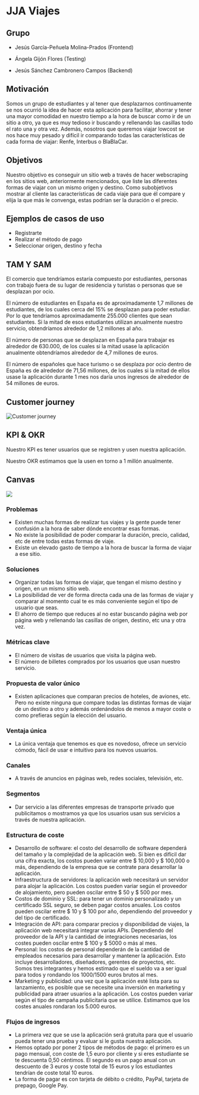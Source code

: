 # JJA Viajes

## Grupo

* Jesús García-Peñuela Molina-Prados (Frontend)

* Ángela Gijón Flores (Testing)

* Jesús Sánchez Cambronero Campos (Backend)

## Motivación

Somos un grupo de estudiantes y al tener que desplazarnos continuamente se nos ocurrió la idea de hacer esta aplicación para facilitar, ahorrar y tener una mayor comodidad en nuestro tiempo a la hora de buscar como ir de un sitio a otro, ya que es muy tedioso ir buscando y rellenando las casillas todo el rato una y otra vez. Además, nosotros que queremos viajar lowcost se nos hace muy pesado y difícil ir comparando todas las características de cada forma de viajar: Renfe, Interbus o BlaBlaCar.

## Objetivos

Nuestro objetivo es conseguir un sitio web a través de hacer webscraping en los sitios web, anteriormente mencionados, que liste las diferentes formas de viajar con un mismo origen y destino. Como subobjetivos mostrar al cliente las características de cada viaje para que él compare y elija la que más le convenga, estas podrían ser la duración o el precio.

## Ejemplos de casos de uso

* Registrarte
* Realizar el método de pago
* Seleccionar origen, destino y fecha

## TAM Y SAM

El comercio que tendríamos estaría compuesto por estudiantes, personas con trabajo fuera de su lugar de residencia y turistas o personas que se desplazan por ocio. 

El número de estudiantes en España es de aproximadamente 1,7 millones de estudiantes, de los cuales cerca del 15% se desplazan para poder estudiar.  Por lo que tendríamos aproximadamente 255.000 clientes que sean estudiantes. Si la mitad de esos estudiantes utilizan anualmente nuestro servicio, obtendríamos alrededor de 1,2 millones al año.

El número de personas que se desplazan en España para trabajar es alrededor de 630.000, de los cuales si la mitad usase la aplicación anualmente obtendríamos alrededor de 4,7 millones de euros.

El número de españoles que hace turismo o se desplaza por ocio dentro de España es de alrededor de 71,56 millones, de los cuales si la mitad de ellos usase la aplicación durante 1 mes nos daría unos ingresos de alrededor de 54 millones de euros.

## Customer journey

![Customer journey](https://user-images.githubusercontent.com/91555863/220711782-0ab3bf64-e951-48fd-9a03-e9463aa23daa.jpeg)

## KPI & OKR

Nuestro KPI es tener usuarios que se registren y usen nuestra aplicación.

Nuestro OKR estimamos que la usen en torno a 1 millón anualmente.

## Canvas

<img src="https://user-images.githubusercontent.com/91555863/220715212-1a445ae4-d488-4c50-a2cc-687d0c267d26.png">


### Problemas

* Existen muchas formas de realizar tus viajes y la gente puede tener confusión a la hora de saber dónde encontrar esas formas.
* No existe la posibilidad de poder comparar la duración, precio, calidad, etc de entre todas estas formas de viaje.
*	Existe un elevado gasto de tiempo a la hora de buscar la forma de viajar a ese sitio.

### Soluciones

*	Organizar todas las formas de viajar, que tengan el mismo destino y origen, en un mismo sitio web.
*	La posibilidad de ver de forma directa cada una de las formas de viajar y comparar al momento cual te es más conveniente según el tipo de usuario que seas.
*	El ahorro de tiempo que reduces al no estar buscando página web por página web y rellenando las casillas de origen, destino, etc una y otra vez.

### Métricas clave

* El número de visitas de usuarios que visita la página web.
*	El número de billetes comprados por los usuarios que usan nuestro servicio.

### Propuesta de valor único

* Existen aplicaciones que comparan precios de hoteles, de aviones, etc. Pero no existe ninguna que compare todas las distintas formas de viajar de un destino a otro y además ordenándolos de menos a mayor coste o como prefieras según la elección del usuario.

### Ventaja única

*	La única ventaja que tenemos es que es novedoso, ofrece un servicio cómodo, fácil de usar e intuitivo para los nuevos usuarios.

### Canales

*	A través de anuncios en páginas web, redes sociales, televisión, etc.

### Segmentos

*	Dar servicio a las diferentes empresas de transporte privado que publicitamos o mostramos ya que los usuarios usan sus servicios a través de nuestra aplicación.

### Estructura de coste

*	Desarrollo de software: el costo del desarrollo de software dependerá del tamaño y la complejidad de la aplicación web. Si bien es difícil dar una cifra exacta, los costos pueden variar entre $ 10,000 y $ 100,000 o más, dependiendo de la empresa que se contrate para desarrollar la aplicación.
*	Infraestructura de servidores: la aplicación web necesitará un servidor para alojar la aplicación. Los costos pueden variar según el proveedor de alojamiento, pero pueden oscilar entre $ 50 y $ 500 por mes.
*	Costos de dominio y SSL: para tener un dominio personalizado y un certificado SSL seguro, se deben pagar costos anuales. Los costos pueden oscilar entre $ 10 y $ 100 por año, dependiendo del proveedor y del tipo de certificado.
*	Integración de API: para comparar precios y disponibilidad de viajes, la aplicación web necesitará integrar varias APIs. Dependiendo del proveedor de la API y la cantidad de integraciones necesarias, los costes pueden oscilar entre $ 100 y $ 5000 o más al mes.
*	Personal: los costos de personal dependerán de la cantidad de empleados necesarios para desarrollar y mantener la aplicación. Esto incluye desarrolladores, diseñadores, gerentes de proyectos, etc. Somos tres integrantes y hemos estimado que el sueldo va a ser igual para todos y rondando los 1000/1500 euros brutos al mes. 
*	Marketing y publicidad: una vez que la aplicación esté lista para su lanzamiento, es posible que se necesite una inversión en marketing y publicidad para atraer usuarios a la aplicación. Los costos pueden variar según el tipo de campaña publicitaria que se utilice. Estimamos que los costes anuales rondaran los 5.000 euros. 

### Flujos de ingresos

*	La primera vez que se use la aplicación será gratuita para que el usuario pueda tener una prueba y evaluar si le gusta nuestra aplicación. 
*	Hemos optado por poner 2 tipos de métodos de pago: el primero es un pago mensual, con coste de 1,5 euro por cliente y si eres estudiante se te descuenta 0,50 céntimos. El segundo es un pago anual con un descuento de 3 euros y coste total de 15 euros y los estudiantes tendrían de coste total 10 euros. 
*	La forma de pagar es con tarjeta de débito o crédito, PayPal, tarjeta de prepago, Google Pay.



